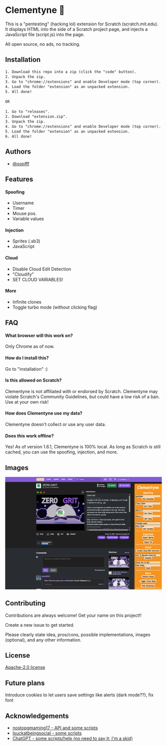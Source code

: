 
# Clementyne 🍊

This is a "pentesting" (hacking lol) extension for Scratch (scratch.mit.edu). It displays HTML into the side of a Scratch project page, and injects a JavaScript file (script.js) into the page.

All open source, no ads, no tracking.

## Installation

    1. Download this repo into a zip (click the "code" button).
    2. Unpack the zip.
    3. Go to "chrome://extensions" and enable Developer mode (top corner).
    4. Load the folder "extension" as an unpacked extension.
    5. All done!

    OR

    1. Go to "releases".
    2. Download "extension.zip".
    3. Unpack the zip.
    4. Go to "chrome://extensions" and enable Developer mode (top corner).
    5. Load the folder "extension" as an unpacked extension.
    6. All done!

## Authors

- [@oopfff](https://www.github.com/oopfff)


## Features

#### Spoofing
- Username
- Timer
- Mouse pos.
- Variable values

#### Injection
- Sprites (.sb3)
- JavaScript

#### Cloud
- Disable Cloud Edit Detection
- "Cloudify"
- SET CLOUD VARIABLES!

#### More
- Infinite clones
- Toggle turbo mode (without clicking flag)
## FAQ

#### What browser will this work on?

Only Chrome as of now.

#### How do I install this?

Go to "installation" :)

#### Is this allowed on Scratch?

Clementyne is not affiliated with or endorsed by Scratch. Clementyne may violate Scratch's Community Guidelines, but could have a low risk of a ban. Use at your own risk!

#### How does Clementyne use my data?

Clementyne doesn't collect or use any user data.

#### Does this work offline?

Yes! As of version 1.6.1, Clementyne is 100% local. As long as Scratch is still cached, you can use the spoofing, injection, and more.

## Images

![screenshot](https://github.com/oopfff/clementyne/blob/main/extension/images/screeny2.png?raw=true)


## Contributing

Contributions are always welcome! Get your name on this project!!

Create a new issue to get started.

Please clearly state idea, pros/cons, possible implementations, images (optional), and any other information.
## License

[Apache-2.0 license](https://github.com/oopfff/clementyne?tab=Apache-2.0-1-ov-file#Apache-2.0-1-ov-file)

## Future plans

Introduce cookies to let users save settings like alerts (dark mode??), fix font

## Acknowledgements

 - [nostopgmaming17 - API and some scripts](https://github.com/nostopgmaming17/scratchSploit)
 - [Isuckatbeingsocial - some scripts](https://github.com/Isuckatbeingsocial/nvn/blob/main/MAIN.js)
 - [ChatGPT - some scripts/help (no need to say it; I'm a skid)](https://chat.com/)
